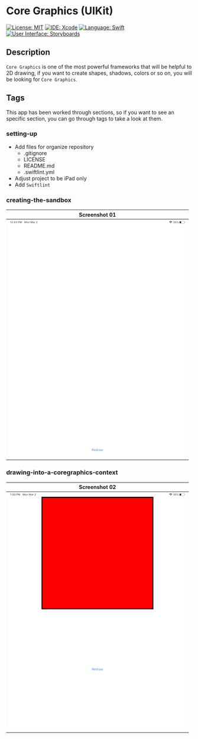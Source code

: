 # Core Graphics (UIKit)
[![License: MIT](https://img.shields.io/badge/License-MIT-yellow.svg)](https://opensource.org/licenses/MIT)
[![IDE: Xcode](https://img.shields.io/badge/IDE-Xcode%2011-blue.svg)](https://developer.apple.com/xcode/)
[![Language: Swift](https://img.shields.io/badge/Language-Swift-red.svg)](https://swift.org/blog/)
[![User Interface: Storyboards](https://img.shields.io/badge/User%20Interface-Storyboards-green)](https://developer.apple.com/xcode/interface-builder/)

## Description
`Core Graphics` is one of the most powerful frameworks that will be helpful to 2D drawing, if you want to create shapes, shadows, colors or so on, you will be looking for `Core Graphics`.

## Tags
This app has been worked through sections, so if you want to see an specific section, you can go through tags to take a look at them.

### setting-up
* Add files for organize repository
    * .gitignore
    * LICENSE
    * README.md
    * .swiftlint.yml
* Adjust project to be iPad only
* Add `Swiftlint`

### creating-the-sandbox
| Screenshot 01 |
| ------------- |
| ![ss01](.screenshots/ss01.png) |

### drawing-into-a-coregraphics-context
| Screenshot 02 |
| ------------- |
| ![ss02](.screenshots/ss02.png) |